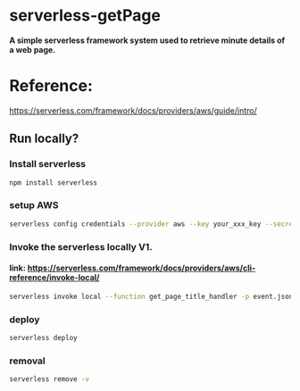# serverless-getPage
**A simple serverless framework system used to retrieve minute details of a web page.**

# Reference:
https://serverless.com/framework/docs/providers/aws/guide/intro/


## Run locally?

### Install serverless
```bash
npm install serverless
```

### setup AWS
```bash
serverless config credentials --provider aws --key your_xxx_key --secret your_xxx_secret
```

### Invoke the serverless locally V1.
#### link: https://serverless.com/framework/docs/providers/aws/cli-reference/invoke-local/
```bash
serverless invoke local --function get_page_title_handler -p event.json
```


### deploy
```bash
serverless deploy
```

### removal
```bash
serverless remove -v
```